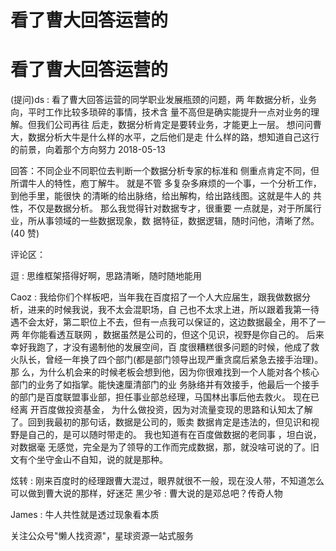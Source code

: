 # 看了曹大回答运营的

# 看了曹大回答运营的

(提问)ds : 看了曹大回答运营的同学职业发展瓶颈的问题，两 年数据分析，业务向，平时工作比较多琐碎的事情，技术含 量不高但是确实能提升一点对业务的理解。但我们公司再往 后走，数据分析肯定是要转业务，才能更上一层。 想问问曹大，数据分析大牛是什么样的水平，之后他们是走 什么样的路，想知道自己这行的前景，向着那个方向努力 2018-05-13

回答：不同企业不同职位去判断一个数据分析专家的标准和 侧重点肯定不同，但所谓牛人的特性，庖丁解牛。 就是不管 多复杂多麻烦的一个事，一个分析工作，到他手里，能很快 的清晰的给出脉络，给出解构，给出路线图。这就是牛人的 共性，不仅是数据分析。 那么我觉得针对数据专才，很重要 一点就是，对于所属行业，所从事领域的一些数据现象，数 据特征，数据逻辑，随时问他，清晰了然。(40 赞)

评论区：

逗 : 思维框架搭得好啊，思路清晰，随时随地能用

Caoz : 我给你们个样板吧，当年我在百度招了一个人大应届生，跟我做数据分析，进来的时候我说，我不太会混职场，自 己也不太求上进，所以跟着我第一待遇不会太好，第二职位上不去，但有一点我可以保证的，这边数据最全，用不了一两 年你能看透互联网 ，数据虽然是公司的，但这个见识，视野是你自己的。 后来幸好我跑了，才没有遏制他的发展空间，百 度很糟糕很多问题的时候，他成了救火队长，曾经一年换了四个部门(都是部门领导出现严重贪腐后紧急去接手治理)。 那 么，为什么机会来的时候老板会想到他，因为你很难找到一个人能对各个核心部门的业务了如指掌。能快速厘清部门的业 务脉络并有效接手，他最后一个接手的部门是百度联盟事业部，担任事业部总经理，马国林出事后他去救火。 现在已经离 开百度做投资基金， 为什么做投资，因为对流量变现的思路和认知太了解了。回到我最初的那句话，数据是公司的，贩卖 数据肯定是违法的，但见识和视野是自己的，是可以随时带走的。 我也知道有在百度做数据的老同事 ，坦白说，对数据毫 无感觉，完全是为了领导的工作而完成数据，那，就没啥可说的了。旧文有个坐守金山不自知，说的就是那种。

炫转 : 刚来百度时的经理跟曹大混过，眼界就很不一般，现在没人带，不知道怎么可以做到曹大说的那样，好迷茫 黑少爷 : 曹大说的是邓总吧？传奇人物

James : 牛人共性就是透过现象看本质

关注公众号"懒人找资源"，星球资源一站式服务